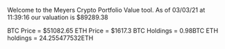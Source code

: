 Welcome to the Meyers Crypto Portfolio Value tool. 
As of 03/03/21 at 11:39:16 our valuation is $89289.38 

BTC Price = $51082.65
 ETH Price = $1617.3
BTC Holdings = 0.98BTC
 ETH holdings = 24.255477532ETH 
